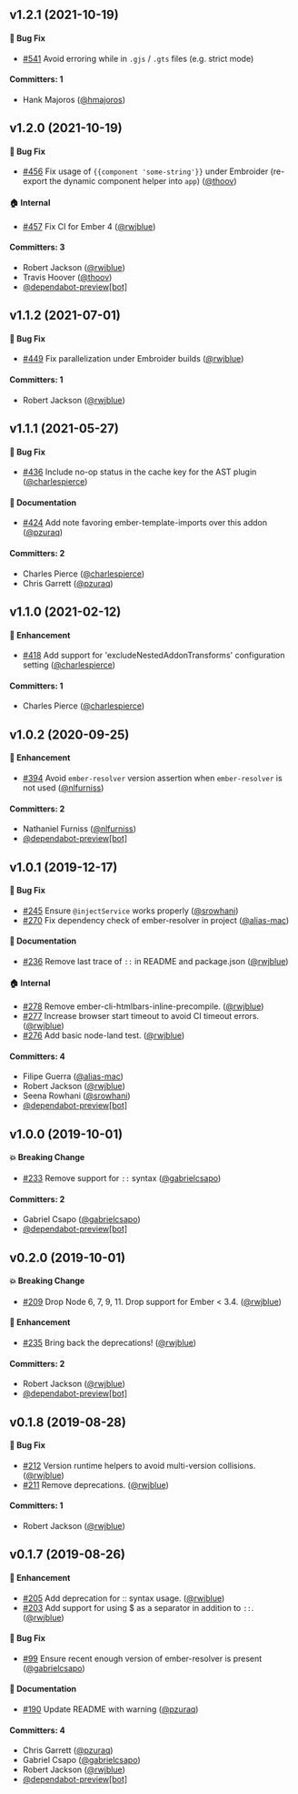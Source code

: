## v1.2.1 (2021-10-19)

#### :bug: Bug Fix

- [#541](https://github.com/rwjblue/ember-holy-futuristic-template-namespacing-batman/pull/541) Avoid erroring while in `.gjs` / `.gts` files (e.g. strict mode)

#### Committers: 1

- Hank Majoros ([@hmajoros](https://github.com/hmajoros))

## v1.2.0 (2021-10-19)

#### :bug: Bug Fix
* [#456](https://github.com/rwjblue/ember-holy-futuristic-template-namespacing-batman/pull/456) Fix usage of `{{component 'some-string'}}` under Embroider (re-export the dynamic component helper into `app`) ([@thoov](https://github.com/thoov))

#### :house: Internal
* [#457](https://github.com/rwjblue/ember-holy-futuristic-template-namespacing-batman/pull/457) Fix CI for Ember 4 ([@rwjblue](https://github.com/rwjblue))

#### Committers: 3
- Robert Jackson ([@rwjblue](https://github.com/rwjblue))
- Travis Hoover ([@thoov](https://github.com/thoov))
- [@dependabot-preview[bot]](https://github.com/apps/dependabot-preview)

## v1.1.2 (2021-07-01)

#### :bug: Bug Fix
* [#449](https://github.com/rwjblue/ember-holy-futuristic-template-namespacing-batman/pull/449) Fix parallelization under Embroider builds ([@rwjblue](https://github.com/rwjblue))

#### Committers: 1
- Robert Jackson ([@rwjblue](https://github.com/rwjblue))

## v1.1.1 (2021-05-27)

#### :bug: Bug Fix
* [#436](https://github.com/rwjblue/ember-holy-futuristic-template-namespacing-batman/pull/436) Include no-op status in the cache key for the AST plugin ([@charlespierce](https://github.com/charlespierce))

#### :memo: Documentation
* [#424](https://github.com/rwjblue/ember-holy-futuristic-template-namespacing-batman/pull/424) Add note favoring ember-template-imports over this addon ([@pzuraq](https://github.com/pzuraq))

#### Committers: 2
- Charles Pierce ([@charlespierce](https://github.com/charlespierce))
- Chris Garrett ([@pzuraq](https://github.com/pzuraq))

## v1.1.0 (2021-02-12)

#### :rocket: Enhancement
* [#418](https://github.com/rwjblue/ember-holy-futuristic-template-namespacing-batman/pull/418) Add support for 'excludeNestedAddonTransforms' configuration setting ([@charlespierce](https://github.com/charlespierce))

#### Committers: 1
- Charles Pierce ([@charlespierce](https://github.com/charlespierce))

## v1.0.2 (2020-09-25)

#### :rocket: Enhancement
* [#394](https://github.com/rwjblue/ember-holy-futuristic-template-namespacing-batman/pull/394) Avoid `ember-resolver` version assertion when `ember-resolver` is not used ([@nlfurniss](https://github.com/nlfurniss))

#### Committers: 2
- Nathaniel Furniss ([@nlfurniss](https://github.com/nlfurniss))
- [@dependabot-preview[bot]](https://github.com/apps/dependabot-preview)

## v1.0.1 (2019-12-17)

#### :bug: Bug Fix
* [#245](https://github.com/rwjblue/ember-holy-futuristic-template-namespacing-batman/pull/245) Ensure `@injectService` works properly ([@srowhani](https://github.com/srowhani))
* [#270](https://github.com/rwjblue/ember-holy-futuristic-template-namespacing-batman/pull/270) Fix dependency check of ember-resolver in project ([@alias-mac](https://github.com/alias-mac))

#### :memo: Documentation
* [#236](https://github.com/rwjblue/ember-holy-futuristic-template-namespacing-batman/pull/236) Remove last trace of `::` in README and package.json ([@rwjblue](https://github.com/rwjblue))

#### :house: Internal
* [#278](https://github.com/rwjblue/ember-holy-futuristic-template-namespacing-batman/pull/278) Remove ember-cli-htmlbars-inline-precompile. ([@rwjblue](https://github.com/rwjblue))
* [#277](https://github.com/rwjblue/ember-holy-futuristic-template-namespacing-batman/pull/277) Increase browser start timeout to avoid CI timeout errors. ([@rwjblue](https://github.com/rwjblue))
* [#276](https://github.com/rwjblue/ember-holy-futuristic-template-namespacing-batman/pull/276) Add basic node-land test. ([@rwjblue](https://github.com/rwjblue))

#### Committers: 4
- Filipe Guerra ([@alias-mac](https://github.com/alias-mac))
- Robert Jackson ([@rwjblue](https://github.com/rwjblue))
- Seena Rowhani ([@srowhani](https://github.com/srowhani))
- [@dependabot-preview[bot]](https://github.com/apps/dependabot-preview)

## v1.0.0 (2019-10-01)

#### :boom: Breaking Change
* [#233](https://github.com/rwjblue/ember-holy-futuristic-template-namespacing-batman/pull/233) Remove support for `::` syntax ([@gabrielcsapo](https://github.com/gabrielcsapo))

#### Committers: 2
- Gabriel Csapo ([@gabrielcsapo](https://github.com/gabrielcsapo))
- [@dependabot-preview[bot]](https://github.com/apps/dependabot-preview)

## v0.2.0 (2019-10-01)

#### :boom: Breaking Change
* [#209](https://github.com/rwjblue/ember-holy-futuristic-template-namespacing-batman/pull/209) Drop Node 6, 7, 9, 11. Drop support for Ember < 3.4. ([@rwjblue](https://github.com/rwjblue))

#### :rocket: Enhancement
* [#235](https://github.com/rwjblue/ember-holy-futuristic-template-namespacing-batman/pull/235) Bring back the deprecations! ([@rwjblue](https://github.com/rwjblue))

#### Committers: 2
- Robert Jackson ([@rwjblue](https://github.com/rwjblue))
- [@dependabot-preview[bot]](https://github.com/apps/dependabot-preview)

## v0.1.8 (2019-08-28)

#### :bug: Bug Fix
* [#212](https://github.com/rwjblue/ember-holy-futuristic-template-namespacing-batman/pull/212) Version runtime helpers to avoid multi-version collisions. ([@rwjblue](https://github.com/rwjblue))
* [#211](https://github.com/rwjblue/ember-holy-futuristic-template-namespacing-batman/pull/211) Remove deprecations. ([@rwjblue](https://github.com/rwjblue))

#### Committers: 1
- Robert Jackson ([@rwjblue](https://github.com/rwjblue))

## v0.1.7 (2019-08-26)

#### :rocket: Enhancement
* [#205](https://github.com/rwjblue/ember-holy-futuristic-template-namespacing-batman/pull/205) Add deprecation for :: syntax usage. ([@rwjblue](https://github.com/rwjblue))
* [#203](https://github.com/rwjblue/ember-holy-futuristic-template-namespacing-batman/pull/203) Add support for using $ as a separator in addition to `::`. ([@rwjblue](https://github.com/rwjblue))

#### :bug: Bug Fix
* [#99](https://github.com/rwjblue/ember-holy-futuristic-template-namespacing-batman/pull/99) Ensure recent enough version of ember-resolver is present ([@gabrielcsapo](https://github.com/gabrielcsapo))

#### :memo: Documentation
* [#190](https://github.com/rwjblue/ember-holy-futuristic-template-namespacing-batman/pull/190) Update README with warning ([@pzuraq](https://github.com/pzuraq))

#### Committers: 4
- Chris Garrett ([@pzuraq](https://github.com/pzuraq))
- Gabriel Csapo ([@gabrielcsapo](https://github.com/gabrielcsapo))
- Robert Jackson ([@rwjblue](https://github.com/rwjblue))
- [@dependabot-preview[bot]](https://github.com/apps/dependabot-preview)

